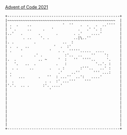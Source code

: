 [Advent of Code 2021](http://adventofcode.com/2021)

    +---------------------------------------------------+
    |~~~~~~~~~~~~~~~~~~~~~~~~~~~~~~~~~~~~~~~~~~~~~~~~~  |
    | .  .    ..              '  ''   .  .   .  ..''''  |
    | ' .     ..     .   '           .   .' '. :        |
    |..'   .       .       .       . .'    ....'        |
    |       . ..    '. .           ..|\..''             |
    |. .         .            ..  :                     |
    | .  .   ..           '  .  :'                      |
    | .    '            '   . .  '''''.....  ....       |
    |      .     .' .          :'..  ..    ''    ':     |
    |.  .          .. ~     '  :   ''  ''''..     '.    |
    |   '.   ..  .         .   :             '..'. :    |
    |  . .     ..       .   . :       :'''..   ..' :    |
    | .                     .'    ..''      ''' ...:    |
    | '   ...      .   ''  : ...''  ..':   ....'        |
    |  .              . .  :' ...'''    '''             |
    |'.'.  .. .      :'. ....'                          |
    |                   '                               |
    |                                                   |
    |                                                   |
    |                                                   |
    |                                                   |
    |                                                   |
    |                                                   |
    |                                                   |
    |                                                   |
    +---------------------------------------------------+